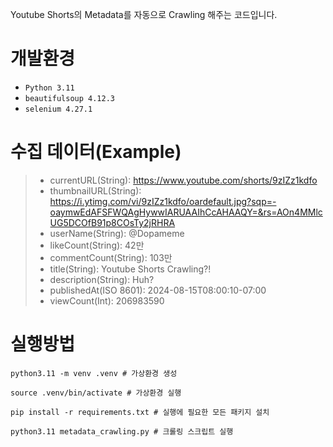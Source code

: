 Youtube Shorts의 Metadata를 자동으로 Crawling 해주는 코드입니다.

# 개발환경

- `Python 3.11`
- `beautifulsoup 4.12.3`
- `selenium 4.27.1`

# 수집 데이터(Example)

> - currentURL(String): https://www.youtube.com/shorts/9zIZz1kdfo
> - thumbnailURL(String): https://i.ytimg.com/vi/9zIZz1kdfo/oardefault.jpg?sqp=-oaymwEdAFSFWQAgHywwIARUAAIhCcAHAAQY=&rs=AOn4MMlcUG5DCOfB91p8COsTy2jRHRA
> - userName(String): @Dopameme
> - likeCount(String): 42만
> - commentCount(String): 103만
> - title(String): Youtube Shorts Crawling?!
> - description(String): Huh?
> - publishedAt(ISO 8601): 2024-08-15T08:00:10-07:00
> - viewCount(Int): 206983590

# 실행방법

```
python3.11 -m venv .venv # 가상환경 생성

source .venv/bin/activate # 가상환경 실행

pip install -r requirements.txt # 실행에 필요한 모든 패키지 설치

python3.11 metadata_crawling.py # 크롤링 스크립트 실행
```
